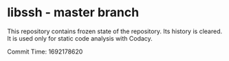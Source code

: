 # libssh - master branch

This repository contains frozen state of the repository.
Its history is cleared. It is used only for static code
analysis with Codacy.

Commit Time: 1692178620